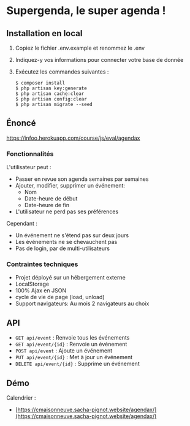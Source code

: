# Supergenda, le super agenda !
## Installation en local
1. Copiez le fichier .env.example et renommez le .env
2. Indiquez-y vos informations pour connecter votre base de donnée
3. Exécutez les commandes suivantes :

       $ composer install
       $ php artisan key:generate
       $ php artisan cache:clear
       $ php artisan config:clear
       $ php artisan migrate --seed




## Énoncé
https://infoo.herokuapp.com/course/js/eval/agendax

### Fonctionnalités
 L'utilisateur peut :
- Passer en revue son agenda semaines par semaines
- Ajouter, modifier, supprimer un événement:
  - Nom
  - Date-heure de début
  - Date-heure de fin
- L'utilisateur ne perd pas ses préférences

Cependant :
- Un événement ne s'étend pas sur deux jours
- Les événements ne se chevauchent pas
- Pas de login, par de multi-utilisateurs

### Contraintes techniques
- Projet déployé sur un hébergement externe
- LocalStorage
- 100% Ajax en JSON
- cycle de vie de page (load, unload)
- Support navigateurs: Au mois 2 navigateurs au choix

## API
- `GET api/event` : Renvoie tous les événements
- `GET api/event/{id}` : Renvoie un événement
- `POST api/event` : Ajoute un événement
- `PUT api/event/{id}` : Met à jour un événement
- `DELETE api/event/{id}` : Supprime un événement


## Démo
Calendrier :
- [https://cmaisonneuve.sacha-pignot.website/agendax/](https://cmaisonneuve.sacha-pignot.website/agendax/)

